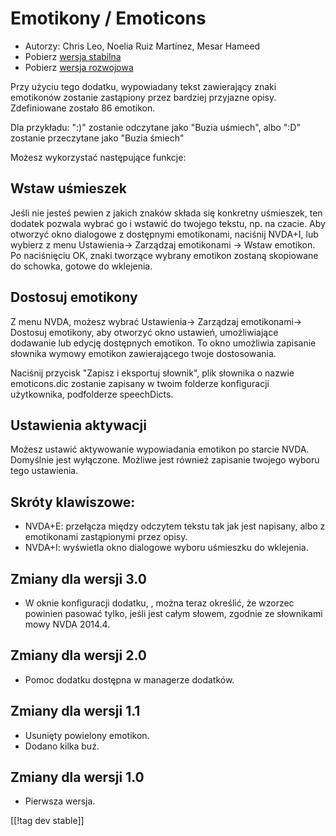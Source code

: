 # Emotikony / Emoticons #

* Autorzy: Chris Leo, Noelia Ruiz Martínez, Mesar Hameed
* Pobierz [wersja stabilna][1]
* Pobierz [wersja rozwojowa][2]

Przy użyciu tego dodatku, wypowiadany tekst zawierający znaki emotikonów
zostanie zastąpiony przez bardziej przyjazne opisy.  Zdefiniowane zostało 86
emotikon.

Dla przykładu: ":)" zostanie odczytane jako "Buzia uśmiech", albo ":D"
zostanie przeczytane jako "Buzia śmiech"

Możesz wykorzystać następujące funkcje:

## Wstaw uśmieszek ##

Jeśli nie jesteś pewien z jakich znaków składa się konkretny uśmieszek, ten dodatek pozwala wybrać go i wstawić do twojego tekstu, np. na czacie.
Aby otworzyć okno dialogowe z dostępnymi emotikonami,
 naciśnij NVDA+I, lub wybierz z menu Ustawienia-> Zarządzaj emotikonami -> Wstaw emotikon.
Po naciśnięciu OK, znaki tworzące wybrany emotikon zostaną skopiowane do schowka, gotowe do wklejenia.


## Dostosuj emotikony ##

Z menu NVDA, możesz wybrać Ustawienia-> Zarządzaj emotikonami-> Dostosuj emotikony, aby otworzyć okno ustawień, umożliwiające dodawanie lub edycję dostępnych emotikon.
To okno umożliwia zapisanie słownika wymowy emotikon zawierającego twoje dostosowania.

Naciśnij przycisk "Zapisz i eksportuj słownik", plik słownika o nazwie
emoticons.dic zostanie zapisany w twoim folderze konfiguracji użytkownika,
podfolderze speechDicts.


## Ustawienia aktywacji ##

Możesz ustawić aktywowanie wypowiadania emotikon po starcie NVDA. Domyślnie
jest wyłączone.  Możliwe jest również zapisanie twojego wyboru tego
ustawienia.

## Skróty klawiszowe: ##

*	NVDA+E: przełącza między odczytem tekstu tak jak jest napisany, albo z
  emotikonami zastąpionymi przez opisy.
*	NVDA+I: wyświetla okno dialogowe wyboru uśmieszku do wklejenia.

## Zmiany dla wersji 3.0 ##

* W oknie konfiguracji dodatku, , można teraz określić, że wzorzec powinien
  pasować tylko, jeśli jest całym słowem, zgodnie ze słownikami mowy NVDA
  2014.4.


## Zmiany dla wersji 2.0 ##

* Pomoc dodatku dostępna w managerze dodatków.

## Zmiany dla wersji 1.1 ##

* Usunięty powielony emotikon.
* Dodano kilka buź.

## Zmiany dla wersji 1.0 ##

* Pierwsza wersja.

[[!tag dev stable]]

[1]: http://addons.nvda-project.org/files/get.php?file=emo

[2]: http://addons.nvda-project.org/files/get.php?file=emo-dev
